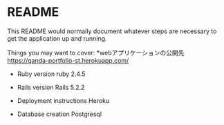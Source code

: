 # README

This README would normally document whatever steps are necessary to get the
application up and running.

Things you may want to cover:
*webアプリケーションの公開先
https://qanda-portfolio-st.herokuapp.com/
* Ruby version
ruby 2.4.5

* Rails version
Rails 5.2.2

* Deployment instructions
Heroku

* Database creation
Postgresql
